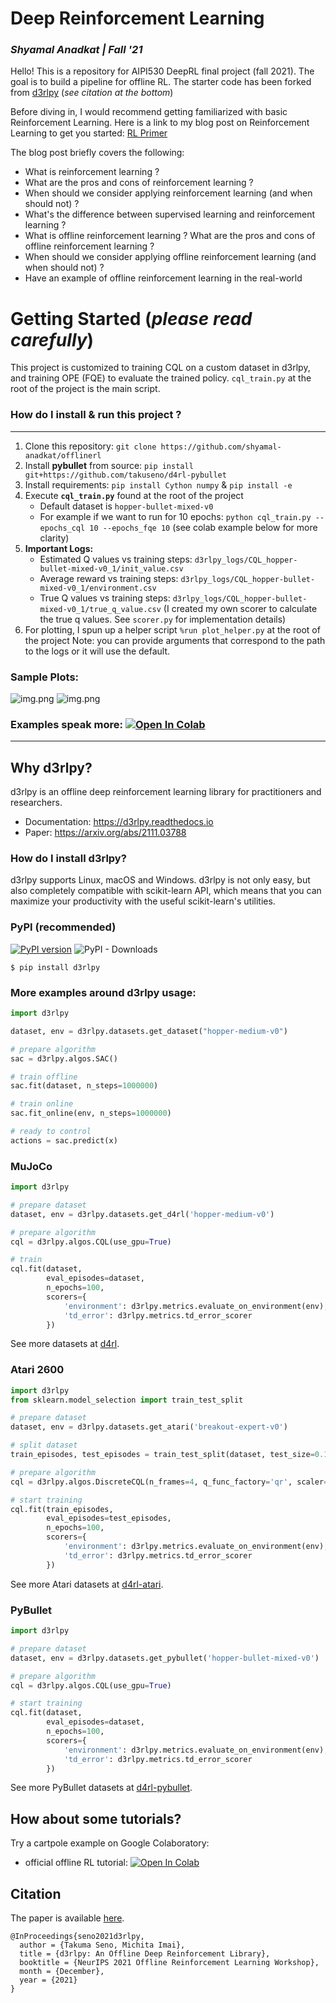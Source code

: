 # Deep Reinforcement Learning 
### _Shyamal Anadkat | Fall '21_

Hello! This is a repository for AIPI530 DeepRL final project (fall 2021). 
The goal is to build a pipeline for offline RL. 
The starter code has been forked from [d3rlpy](https://github.com/takuseno/d3rlpy) (_see citation at the bottom_)

Before diving in, I would recommend getting familiarized with basic Reinforcement Learning. 
Here is a link to my blog post on Reinforcement Learning to get you started: 
[RL Primer](https://shyamalanadkat.medium.com/reinforcement-learning-a-primer-29116d487e42)

The blog post briefly covers the following: 

* What is reinforcement learning ? 
* What are the pros and cons of reinforcement learning ?
* When should we consider applying reinforcement learning (and when should not) ? 
* What's the difference between supervised learning and reinforcement learning ? 
* What is offline reinforcement learning ? What are the pros and cons of offline reinforcement learning ?
* When should we consider applying offline reinforcement learning (and when should not) ?
* Have an example of offline reinforcement learning in the real-world  

# Getting Started (_please read carefully_)

This project is customized to training CQL on a custom dataset in d3rlpy, and training OPE (FQE) to 
evaluate the trained policy. `cql_train.py` at the root of the project is the main script. 

### How do I install & run this project ? 

---
1. Clone this repository: `git clone https://github.com/shyamal-anadkat/offlinerl`
2. Install **pybullet** from source: `pip install git+https://github.com/takuseno/d4rl-pybullet`
3. Install requirements: `pip install Cython numpy` & `pip install -e`
4. Execute **`cql_train.py`** found at the root of the project
   * Default dataset is `hopper-bullet-mixed-v0` 
   * For example if we want to run for 10 epochs: `python cql_train.py --epochs_cql 10 --epochs_fqe 10` 
   (see colab example below for more clarity)
5. **Important Logs:**
   * Estimated Q values vs training steps: `d3rlpy_logs/CQL_hopper-bullet-mixed-v0_1/init_value.csv`
   * Average reward vs training steps: `d3rlpy_logs/CQL_hopper-bullet-mixed-v0_1/environment.csv`
   * True Q values vs training steps: `d3rlpy_logs/CQL_hopper-bullet-mixed-v0_1/true_q_value.csv`
   (I created my own scorer to calculate the true q values. See `scorer.py` for implementation details)
6. For plotting, I spun up a helper script `%run plot_helper.py` at the root of the project 
   Note: you can provide arguments that correspond to the path to the logs or it will use the default. 
   

### Sample Plots: 
![img.png](cql_plot.png)
![img.png](fqe_plot.png)

### Examples speak more: [![Open In Colab](https://colab.research.google.com/assets/colab-badge.svg)](https://colab.research.google.com/drive/1S5RDTwaqVjA4wAJISxApra_G0ewSuS0R?usp=sharing) 

---
## Why d3rlpy?

d3rlpy is an offline deep reinforcement learning library for practitioners and researchers.
- Documentation: https://d3rlpy.readthedocs.io
- Paper: https://arxiv.org/abs/2111.03788

### How do I install d3rlpy? 

d3rlpy supports Linux, macOS and Windows. d3rlpy is not only easy, but also completely compatible with scikit-learn API, 
which means that you can maximize your productivity with the useful scikit-learn's utilities.

### PyPI (recommended)
[![PyPI version](https://badge.fury.io/py/d3rlpy.svg)](https://badge.fury.io/py/d3rlpy)
![PyPI - Downloads](https://img.shields.io/pypi/dm/d3rlpy)

```
$ pip install d3rlpy
```

### More examples around d3rlpy usage:  
```py
import d3rlpy

dataset, env = d3rlpy.datasets.get_dataset("hopper-medium-v0")

# prepare algorithm
sac = d3rlpy.algos.SAC()

# train offline
sac.fit(dataset, n_steps=1000000)

# train online
sac.fit_online(env, n_steps=1000000)

# ready to control
actions = sac.predict(x)
```

### MuJoCo
```py
import d3rlpy

# prepare dataset
dataset, env = d3rlpy.datasets.get_d4rl('hopper-medium-v0')

# prepare algorithm
cql = d3rlpy.algos.CQL(use_gpu=True)

# train
cql.fit(dataset,
        eval_episodes=dataset,
        n_epochs=100,
        scorers={
            'environment': d3rlpy.metrics.evaluate_on_environment(env),
            'td_error': d3rlpy.metrics.td_error_scorer
        })
```
See more datasets at [d4rl](https://github.com/rail-berkeley/d4rl).

### Atari 2600
```py
import d3rlpy
from sklearn.model_selection import train_test_split

# prepare dataset
dataset, env = d3rlpy.datasets.get_atari('breakout-expert-v0')

# split dataset
train_episodes, test_episodes = train_test_split(dataset, test_size=0.1)

# prepare algorithm
cql = d3rlpy.algos.DiscreteCQL(n_frames=4, q_func_factory='qr', scaler='pixel', use_gpu=True)

# start training
cql.fit(train_episodes,
        eval_episodes=test_episodes,
        n_epochs=100,
        scorers={
            'environment': d3rlpy.metrics.evaluate_on_environment(env),
            'td_error': d3rlpy.metrics.td_error_scorer
        })
```
See more Atari datasets at [d4rl-atari](https://github.com/takuseno/d4rl-atari).

### PyBullet

```py
import d3rlpy

# prepare dataset
dataset, env = d3rlpy.datasets.get_pybullet('hopper-bullet-mixed-v0')

# prepare algorithm
cql = d3rlpy.algos.CQL(use_gpu=True)

# start training
cql.fit(dataset,
        eval_episodes=dataset,
        n_epochs=100,
        scorers={
            'environment': d3rlpy.metrics.evaluate_on_environment(env),
            'td_error': d3rlpy.metrics.td_error_scorer
        })
```
See more PyBullet datasets at [d4rl-pybullet](https://github.com/takuseno/d4rl-pybullet).

## How about some tutorials? 
Try a cartpole example on Google Colaboratory:
 * official offline RL tutorial: [![Open In Colab](https://colab.research.google.com/assets/colab-badge.svg)](https://colab.research.google.com/github/takuseno/d3rlpy/blob/master/tutorials/cartpole.ipynb)

## Citation
The paper is available [here](https://arxiv.org/abs/2111.03788).
```
@InProceedings{seno2021d3rlpy,
  author = {Takuma Seno, Michita Imai},
  title = {d3rlpy: An Offline Deep Reinforcement Library},
  booktitle = {NeurIPS 2021 Offline Reinforcement Learning Workshop},
  month = {December},
  year = {2021}
}
```
